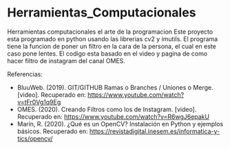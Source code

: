 # Herramientas_Computacionales
Herramientas computacionales el arte de la programacion
Este proyecto esta programado en python usando las librerias cv2 y imutils.
El programa tiene la funcion de poner un filtro en la cara de la persona, el cual en este caso pone lentes.
El codigo esta basado en el video y pagina de como hacer filtro de instagram del canal OMES.


Referencias:
- BluuWeb. (2019). GIT/GITHUB Ramas o Branches / Uniones o Merge. [video]. Recuperado en: https://www.youtube.com/watch?v=tFr0Vg1q9Eg
- OMES. (2020). Creando Filtros como los de Instagram. [video]. Recuperado en: https://www.youtube.com/watch?v=R6wgJ6epakU
- Marín, R. (2020). ¿Qué es un OpenCV? Instalación en Python y ejemplos básicos. Recuperado en: https://revistadigital.inesem.es/informatica-y-tics/opencv/


